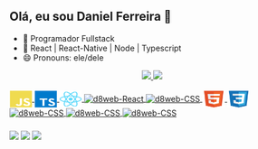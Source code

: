 ## Olá, eu sou Daniel Ferreira 👋

- 🔭 Programador Fullstack
- 🌱 React | React-Native | Node | Typescript
- 😄 Pronouns: ele/dele

<div align="center">
  <a href="https://github.com/d8web">
  <img height="180em" src="https://github-readme-stats.vercel.app/api?username=d8web&show_icons=true&theme=dracula&include_all_commits=true&count_private=true"/>
  <img height="180em" src="https://github-readme-stats.vercel.app/api/top-langs/?username=d8web&layout=compact&langs_count=7&theme=dracula"/>
</div>

<div style="display: inline_block"><br>
  <img align="center" alt="d8web-Js" height="30" width="40" src="https://raw.githubusercontent.com/devicons/devicon/master/icons/javascript/javascript-plain.svg">
  <img align="center" alt="d8web-Ts" height="30" width="40" src="https://raw.githubusercontent.com/devicons/devicon/master/icons/typescript/typescript-plain.svg">
  <img align="center" alt="d8web-React" height="30" width="40" src="https://raw.githubusercontent.com/devicons/devicon/master/icons/react/react-original.svg">
  <img align="center" alt="d8web-React" height="30" width="40" src="https://cdn.jsdelivr.net/gh/devicons/devicon/icons/nodejs/nodejs-original.svg" />
  <img align="center" alt="d8web-CSS" height="30" width="40" src="https://cdn.jsdelivr.net/gh/devicons/devicon/icons/mongodb/mongodb-original-wordmark.svg" />
  <img align="center" alt="d8web-HTML" height="30" width="40" src="https://raw.githubusercontent.com/devicons/devicon/master/icons/html5/html5-original.svg">
  <img align="center" alt="d8web-CSS" height="30" width="40" src="https://raw.githubusercontent.com/devicons/devicon/master/icons/css3/css3-original.svg">
  <img align="center" alt="d8web-CSS" height="30" width="40" src="https://cdn.jsdelivr.net/gh/devicons/devicon/icons/php/php-original.svg" />
  <img align="center" alt="d8web-CSS" height="30" width="40" src="https://cdn.jsdelivr.net/gh/devicons/devicon/icons/laravel/laravel-plain.svg" />
  <img align="center" alt="d8web-CSS" height="30" width="40" src="https://cdn.jsdelivr.net/gh/devicons/devicon/icons/mysql/mysql-original.svg" />
</div>
 
###  
  
<div>
  <a href="https://instagram.com/thisdev2021" target="_blank"><img src="https://img.shields.io/badge/-Instagram-%23E4405F?style=for-the-badge&logo=instagram&logoColor=white" target="_blank"></a>
  <a href = "mailto:thisdev22@gmail.com"><img src="https://img.shields.io/badge/-Gmail-%23333?style=for-the-badge&logo=gmail&logoColor=white" target="_blank"></a>
  <a href="https://www.linkedin.com/in/daniel-ferreira-developer" target="_blank"><img src="https://img.shields.io/badge/-LinkedIn-%230077B5?style=for-the-badge&logo=linkedin&logoColor=white" target="_blank"></a> 
</div>
